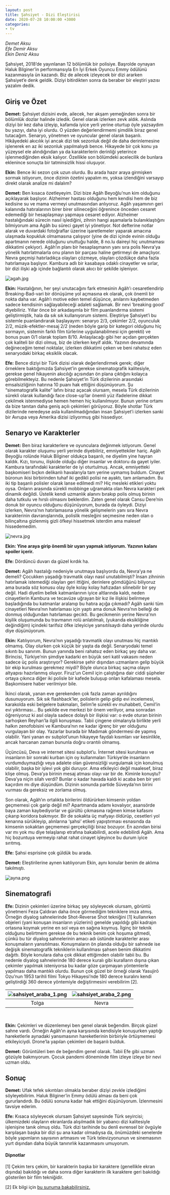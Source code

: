 ```yaml
---
layout: post
title: Şahsiyet - Dizi Eleştirisi
date: 2020-07-28 10:00:00 +3000
categories:
- tv
---
```

<p style="text-align: center;"> <i>

Demet Aksu
<br>
Efe Demir Aksu
<br>
Ekin Deniz Aksu

</i></p>

Şahsiyet, 2018’de yayınlanan 12 bölümlük bir polisiye. Başrolde oynayan Haluk Bilginer’in performansıyla En İyi Erkek Oyuncu Emmy ödülünü kazanmasıyla ün kazandı. Biz de ailecek izleyecek bir dizi ararken Şahsiyet’e denk geldik. Diziyi bitirdikten sonra da beraber bir eleştiri yazısı yazalım dedik.

## Giriş ve Özet

**Demet:** Şahsiyet dizisini evde, ailecek, her akşam yemeğinden sonra bir bölümlük dozlar halinde izledik. Genel olarak izlerken zevk aldık. Aslında diziyi bir kez daha izleyip, kafamda iyice yerli yerine oturtup öyle yazsaydım bu yazıyı, daha iyi olurdu. O yüzden değerlendirmemi şimdilik biraz genel tutacağım.
Senaryo, yönetmen ve oyuncular genel olarak başarılı. Hikâyedeki akıcılık iyi ancak dizi tek sezonluk değil de daha derinlemesine işlenerek en az iki sezonluk yapılmalıydı bence. Hikayede bir çok konu ya yüzeysel ele alındığından ya da karakterlerin derinliği yeterince işlenmediğinden eksik kalıyor. Özellikle son bölümdeki acelecilik de bunlara eklenince sonuçta bir tatminsizlik hissi oluşuyor.

**Ekin:** Bence iki sezon çok uzun olurdu. Bu arada hazır araya girmişken sormak istiyorum, önce dizinin özetini yapalım mı, yoksa izlendiğini varsayıp direkt olarak analize mi dalalım?

**Demet:** Ben kısaca özetleyeyim. Dizi bize Agâh Beyoğlu’nun kim olduğunu açıklayarak başlıyor. Alzheimer hastası olduğunu hem kendisi hem de biz kedisine su ve mama vermeyi unutmasından anlıyoruz. Agâh yaşamının geri kalanında hatıralarının birer birer silineceğini öğrenince önceden cesaret edemediği bir hesaplaşmayı yapmaya cesaret ediyor. Alzheimer hastalığındaki sürecin nasıl işlediğini, zihnin hangi aşamalarla bulanıklaştığını bilmiyorum ama Agâh bu süreci gayet iyi yönetiyor. Not defterine notlar alarak ve duvardaki fotoğraflar üzerine işaretlemeler yaparak amacına ulaşmada kopukluk olmamasına çalışıyor (yine de dizi içinde evinin olduğu apartmanın nerede olduğunu unuttuğu halde, 8 no.lu daireyi hiç unutmaması dikkatimi çekiyor). Agâh’ın planı bir hesaplaşmanın yanı sıra polis Nevra’ya yönelik hatırlatmalarla onu planın bir parçası haline getirmeyi de amaçlıyor. Nevra geçmişi hatırladıkça olayları çözmeye, olayları çözdükçe daha fazla hatırlamaya başlıyor. Kambura adlı bir kasabaya odaklı cinayetler ve sırlar, bir dizi ilişki ağı içinde bağlantılı olarak akıcı bir şekilde işleniyor.

![agah.jpg](https://raw.githubusercontent.com/ekinda/ekinda.github.io/master/photos/sahsiyet_agah.jpg)

**Ekin:** Hastalığının, her şeyi unutacağını fark etmesinin Agâh’ı cesaretlendirip Breaking-Bad-vari bir dönüşüme yol açmasına ek olarak, çok önemli bir nokta daha var. Agâh’ı motive eden temel düşünce, anılarını kaybetmeden sadece kendisinin sağlayabileceği adaleti sağlamak. Bir nevi ‘breaking good’ diyebiliriz.
Yıllar önce bir arkadaşımla bir film puanlandırma sistemi geliştirmiştik, hala da sık sık kullanıyorum sistemi. Eleştiriye Şahsiyet’i bu sistemle puanlandırarak başlayayım: senaryo 2/3, çekimler 2/2, oyunculuk 2/2, müzik-efektler-mesaj 2/2 (neden böyle garip bir kategori olduğunu hiç sormayın, sistemin farklı film türlerine uygulanabilmesi için gerekti) ve bonus puan 0/1 olarak toplam 8/10. Anlaşılacağı gibi her açıdan gerçekten çok kaliteli bir dizi olmuş, biz de izlerken keyif aldık. Yazının devamında değineceğim temel noktalar, izlerken dikkatimi çeken ve beni rahatsız eden senaryodaki birkaç eksiklik olacak.

**Efe:** Bence diziyi bir Türk dizisi olarak değerlendirmek gerek; diğer örneklere baktığımızda Şahsiyet’in gerekse sinematografik kalitesiyle, gerekse genel hikayenin akıcılığı açısından ön plana çıktığını kolayca görebilmekteyiz. Bu nedenle Şahsiyet’in Türk dizilerinin arasındaki emsalsizliğinin hatırına 10 puanı hak ettiğini düşünüyorum. Şu “sinematografik kalite” lafını biraz açacak olursam, mesela Türk dizilerinin sürekli olarak kullandığı face close-up’lar önemli yüz ifadelerine dikkat çekilmek istenmediyse hemen hemen hiç kullanılmıyor. Bunun yerine ortamı da bize tanıtan daha geniş açılı çekimleri görüyoruz. Böyle shotlar Türk dizilerinde neredeyse asla kullanılmadığından insan Şahsiyet’i izlerken sanki bir Avrupa veya Amerika dizisi izliyormuş gibi hissediyor.

## Senaryo ve Karakterler

**Demet:** Ben biraz karakterlere ve oyunculara değinmek istiyorum. Genel olarak karakter oluşumu yerli yerinde diyebiliriz, emniyettekiler hariç. Agâh Beyoğlu rolünde Haluk Bilginer oldukça başarılı, ne diyelim yine hayran kaldık. Kızı, torunu, ilişkide olduğu diğer insanlar ve doktoru da gayet iyiler. Kambura tarafındaki karakterler de iyi oturtulmuş. Ancak, emniyetteki başkomiseri bıçkın delikanlı havalarıyla tam yerine uymamış buldum. Cinayet büronun ikisi birbirinden tuhaf iki gedikli polisi ne ayaktı, tam anlamadım. Bu iki tip başarılı polisler olarak lanse edilmedi mi? Hiç mesleki etikleri yoktu oysa. Onların arasında sürekli mobbinge uğramakta olan Nevra karakteri pek dinamik değildi. Üstelik kendi uzmanlık alanını bırakıp polis olmuş birinin daha tutkulu ve hırslı olmasını beklerdim. Zaten genel olarak Cansu Dere’nin donuk bir oyuncu olduğunu düşünüyorum, burada da öyleydi. Diziyi izlerken, Nevra’nın hatırlamasına yönelik gelişmelerin yanı sıra Nevra karakterinin davranışlarında, polislik mesleğini seçmesine neden olan o bilinçaltına gizlenmiş gizli öfkeyi hissetmek isterdim ama malesef hissedemedim.

![nevra.jpg](https://raw.githubusercontent.com/ekinda/ekinda.github.io/master/photos/sahsiyet_nevra.jpg)

**Ekin: Yine araya girip önemli bir uyarı yapmak istiyorum. Yazının kalanı spoiler içerir.**

**Efe:** Dördüncü duvarı da güzel kırdık ha.

**Demet:** Agâh hastalığı nedeniyle unutmaya başlıyordu da, Nevra’ya ne demeli? Çocukken yaşadığı travmatik olayı nasıl unutabilmişti? İnsan zihninin hatırlamak istemediği olayları geri ittiğini, derinlere gömdüğünü biliyoruz ama burada söz konusu olay öyle kolay kolay hafızadan silinebilir bir şey değil. Hadi diyelim bellek katmanlarının iyice altlarında kaldı, neden cinayetlerin Kambura ve tecavüze uğrayan bir kız ile ilişkisi belirmeye başladığında bu katmanlar aralanıp bu hatıra açığa çıkmadı?
Agâh sanki tüm cinayetleri Nevra’nın hatırlaması için yaptı ama donuk Nevra’nın belleği de donmuş olduğundan hatırlaması gecikti. Bu gecikmenin yerine Nevra'nın kişilik oluşumunda bu travmanın rolü anlatılmalı, (yukarıda eksikliğine değindiğim) içindeki tarifsiz öfke izleyiciye yansıtılsaydı daha yerinde olurdu diye düşünüyorum.

**Ekin:** Katılıyorum, Nevra’nın yaşadığı travmatik olayı unutması hiç mantıklı olmamış. Olay olurken çok küçük bir yaşta da değil. Senaryodaki temel sıkıntı bu sanırım. Bunun yanında beni rahatsız eden birkaç şey daha var. Birincisi, Türkiye’nin şimdiye kadarki en büyük seri katil vakasını neden sadece üç polis araştırıyor? Gerekirse şehir dışından uzmanların gelip büyük bir ekip kurulması gerekmez miydi? Böyle olunca birkaç saçma olayın altyapısı hazırlanmış oluyor. Firuz’un Cemil için çalıştığına dair ciddi şüpheler ortaya çıkınca diğer iki polisle bir kafede buluşup onları kafalaması mesela. Başkomisere haber verilmiyor bile.

İkinci olarak, yanan eve gerekenden çok fazla zaman ayrıldığını dusunuyorum. Sık sık flashback’ler, polislerin gelip gidip evi incelemesi, karakolda eski belgelere bakmaları, Selim’le sürekli ev muhabbeti, Cemil’in evi yıktırması… Bu şekilde eve merkezi bir önem veriliyor, ama sonradan öğreniyoruz ki asıl olayla sadece dolaylı bir ilişkisi var: o evde oturan birinin sarhoşken Reyhan’la ilgili konuşması. Tabii çingene olmalarıyla birlikte yerli halkın zenofobisini ve Kambura’nın ne kadar iğrenç bir yer olduğunu vurgulayan bir olay. Yazarlar burada bir Madımak göndermesi de yapmış olabilir. Yani yanan ev subplot’unun hikayeye faydalı kısımları var kesinlikle, ancak harcanan zaman bununla doğru orantılı olmamış.

Üçüncüsü, Deva ve internet sitesi subplot’u. İnternet sitesi kurulması ve insanların bir sonraki kurban için oy kullanmaları Türkiye’de insanların vurdumduymazlığı veya adalete olan güvensizliği vurgulamak için konulmuş olabilir, başka bir işlevi yok gibi duruyor. Ama etkileyici değil maalesef, biraz klişe olmuş. Deva’ya birinin mesaj atması olayı var bir de. Kiminle konuştu? Deva’ya niçin silah verdi? Bunlar o kadar havada kaldı ki acaba ben bir yeri kaçırdım mı diye düşündüm. Dizinin sonunda partide Süveyda’nın birini vurması da gereksiz ve zorlama olmuş.

Son olarak, Agâh’ın ortalıkta birilerini öldürürken kimsenin yoldan geçmemesi çok garip değil mi? Apartmanda adamı kovalıyor, asansörde baya zaman kaybediyorlar ve gürültü çıkmasına rağmen kimse kafasını çıkarıp koridora bakmıyor. Bir de sokakta üç mafyayı öldürüp, cesetleri yol kenarına sürükleyip, alınlarına ‘şahsi’ etiketi yapıştırması esnasında da kimsenin sokaktan geçmemesi gerçekçiliği biraz bozuyor. En azından birisi var mı yok mu diye telaşlanıp etrafına bakabilirdi, acele edebilirdi Agâh. Ama hiç bozuntuya vermeyip rahat rahat cinayet işleyince bu durum iyice sırıtmış.

**Efe:** Şahsi esprisine çok güldük bu arada.

**Demet:** Eleştirilerine aynen katılıyorum Ekin, aynı konular benim de aklıma takılmıştı.

![ayna.png](https://raw.githubusercontent.com/ekinda/ekinda.github.io/master/photos/sahsiyet_ayna.png)

## Sinematografi

**Efe:** Dizinin çekimleri üzerine birkaç şey söyleyecek olursam, görüntü yönetmeni Feza Çaldıran daha önce görmediğim tekniklere imza atmış. Örneğin diyalog sahnelerinde Shot-Reverse Shot tekniğini [1] kullanırken objeleri (yani konuşan insanların yüzlerini) genelde yapıldığı gibi kadrajın ortasına koymak yerine en sol veya en sağına koymuş. İlginç bir teknik olduğunu belirtmem gerekse de bu teknik benim çok hoşuma gitmedi, çünkü bu tür diyalog sahnelerinin amacı adı üstünde karakterler arası konuşmaların yansıtılması. Konuşmaların ön planda olduğu bir sahnede ise değişik sinematografik tekniklerin kullanılması şahsen benim dikkatimi dağıttı. Böyle konulara daha çok dikkat ettiğimden olabilir tabii bu. Bu nedenle diyalog sahnelerinde 180 derece kuralı gibi kuralların dışına çıkan çekimler yapılmak isteniyorsa bu kadar göze çarpmayan yöntemlerle yapılması daha mantıklı olurdu. Bunun çok güzel bir örneği olarak Yasujirō Ozu’nun 1953 tarihli filmi Tokyo Hikayesi’nde 180 derece kuralını kendi geliştirdiği 360 derece yöntemiyle değiştirmesini verebilirim [2].

|![sahsiyet_araba_1.png](https://raw.githubusercontent.com/ekinda/ekinda.github.io/master/photos/sahsiyet_araba_1.PNG) | ![sahsiyet_araba_2.png](https://raw.githubusercontent.com/ekinda/ekinda.github.io/master/photos/sahsiyet_araba_2.PNG) |
|:--:|:--:|
| Tolga | Nevra |

<br>

**Ekin:** Çekimleri ve düzenlemeyi ben genel olarak beğendim. Birçok güzel sahne vardı. Örneğin Agâh’ın ayna karşısında kendisiyle konuşurken yaptığı hareketlerle aynadaki yansımasının hareketlerinin birbiriyle örtüşmemesi etkileyiciydi. Drone’la yapılan çekimleri de başarılı bulduk.

**Demet:** Görüntüleri ben de beğendim genel olarak. Tabii Efe gibi uzman gözüyle bakmıyorum. Çocuk pandemi döneminde film izleye izleye bir nevi uzman oldu.

## Sonuç

**Demet:** Ufak tefek sıkıntıları olmakla beraber diziyi zevkle izlediğimi söyleyebilirim. Haluk Bilginer’in Emmy ödülü alması da beni çok gururlandırdı. Bu ödülü sonuna kadar hak ettiğini düşünüyorum. İzlenmesini tavsiye ederim.

**Efe:** Kısaca söyleyecek olursam Şahsiyet sayesinde Türk seyircisi; ülkemizdeki olayların ekranlarda alışılmadık bir yabancı dizi kalitesiyle işlenişine tanık olmuş oldu. Türk dizi tarihinde bu denli evrensel bir övgüyle karşılaşan başka bir dizi şu ana kadar olmadıysa da, önümüzdeki senelerde böyle yapımların sayısının artmasını ve Türk televizyonunun ve sinemasının yurt dışından daha büyük tanınırlık kazanmasını umuyorum.

#### Dipnotlar

[1] Çekim ters çekim, bir karakterin başka bir karaktere (genellikle ekran dışında) bakıldığı ve daha sonra diğer karakterin ilk karaktere geri bakıldığı gösterilen bir film tekniğidir.

[2] Ek bilgi için [bu sunuma bakabilirsiniz.](https://slideplayer.com/slide/10487809)
